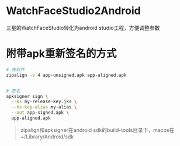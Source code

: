 # WatchFaceStudio2Android
三星的WatchFaceStudio转化为android studio工程，方便调整参数



# 附带apk重新签名的方式

```sh
# 先对齐
zipalign -v 4 app-unsigned.apk app-aligned.apk


# 签名
apksigner sign \
  --ks my-release-key.jks \
  --ks-key-alias my-alias \
  --out app-signed.apk \
  app-aligned.apk
```

> zipalign和apksigner在android sdk的build-tools目录下，macos在~/Library/Android/sdk